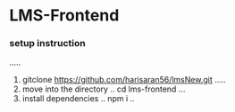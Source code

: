 # LMS-Frontend

### setup instruction

.....
1. gitclone https://github.com/harisaran56/lmsNew.git
.....
2. move into the directory
..
cd lms-frontend
...
3. install dependencies
..
npm i
..
